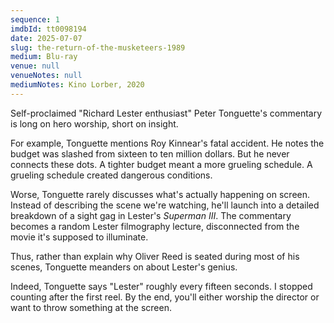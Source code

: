 ```yaml
---
sequence: 1
imdbId: tt0098194
date: 2025-07-07
slug: the-return-of-the-musketeers-1989
medium: Blu-ray
venue: null
venueNotes: null
mediumNotes: Kino Lorber, 2020
---
```


Self-proclaimed "Richard Lester enthusiast" Peter Tonguette's commentary is long on hero worship, short on insight. 

For example, Tonguette mentions Roy Kinnear's fatal accident. He notes the budget was slashed from sixteen to ten million dollars. But he never connects these dots. A tighter budget meant a more grueling schedule. A grueling schedule created dangerous conditions.

Worse, Tonguette rarely discusses what's actually happening on screen. Instead of describing the scene we're watching, he'll launch into a detailed breakdown of a sight gag in Lester's _Superman III_. The commentary becomes a random Lester filmography lecture, disconnected from the movie it's supposed to illuminate.

Thus, rather than explain why Oliver Reed is seated during most of his scenes, Tonguette meanders on about Lester's genius. 

Indeed, Tonguette says "Lester" roughly every fifteen seconds. I stopped counting after the first reel. By the end, you'll either worship the director or want to throw something at the screen.